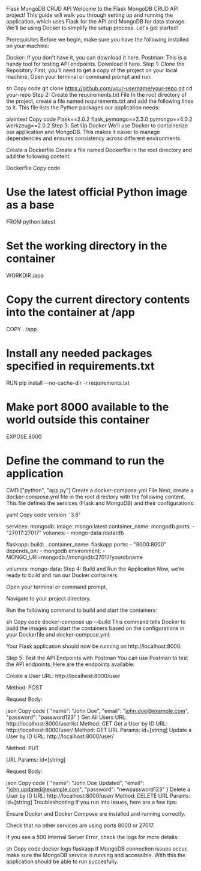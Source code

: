 ﻿Flask MongoDB CRUD API
Welcome to the Flask MongoDB CRUD API project! This guide will walk you through setting up and running the application, which uses Flask for the API and MongoDB for data storage. We'll be using Docker to simplify the setup process. Let's get started!

Prerequisites
Before we begin, make sure you have the following installed on your machine:

Docker: If you don't have it, you can download it here.
Postman: This is a handy tool for testing API endpoints. Download it here.
Step 1: Clone the Repository
First, you'll need to get a copy of the project on your local machine. Open your terminal or command prompt and run:

sh
Copy code
git clone https://github.com/your-username/your-repo.git
cd your-repo
Step 2: Create the requirements.txt File
In the root directory of the project, create a file named requirements.txt and add the following lines to it. This file lists the Python packages our application needs:

plaintext
Copy code
Flask==2.0.2
flask_pymongo==2.3.0
pymongo==4.0.2
werkzeug==2.0.2
Step 3: Set Up Docker
We’ll use Docker to containerize our application and MongoDB. This makes it easier to manage dependencies and ensures consistency across different environments.

Create a Dockerfile
Create a file named Dockerfile in the root directory and add the following content:

Dockerfile
Copy code
# Use the latest official Python image as a base
FROM python:latest

# Set the working directory in the container
WORKDIR /app

# Copy the current directory contents into the container at /app
COPY . /app

# Install any needed packages specified in requirements.txt
RUN pip install --no-cache-dir -r requirements.txt

# Make port 8000 available to the world outside this container
EXPOSE 8000

# Define the command to run the application
CMD ["python", "app.py"]
Create a docker-compose.yml File
Next, create a docker-compose.yml file in the root directory with the following content. This file defines the services (Flask and MongoDB) and their configurations:

yaml
Copy code
version: '3.8'

services:
  mongodb:
    image: mongo:latest
    container_name: mongodb
    ports:
      - "27017:27017"
    volumes:
      - mongo-data:/data/db

  flaskapp:
    build: .
    container_name: flaskapp
    ports:
      - "8000:8000"
    depends_on:
      - mongodb
    environment:
      - MONGO_URI=mongodb://mongodb:27017/yourdbname

volumes:
  mongo-data:
Step 4: Build and Run the Application
Now, we’re ready to build and run our Docker containers.

Open your terminal or command prompt.

Navigate to your project directory.

Run the following command to build and start the containers:

sh
Copy code
docker-compose up --build
This command tells Docker to build the images and start the containers based on the configurations in your Dockerfile and docker-compose.yml.

Your Flask application should now be running on http://localhost:8000.

Step 5: Test the API Endpoints with Postman
You can use Postman to test the API endpoints. Here are the endpoints available:

Create a User
URL: http://localhost:8000/user

Method: POST

Request Body:

json
Copy code
{
  "name": "John Doe",
  "email": "john.doe@example.com",
  "password": "password123"
}
Get All Users
URL: http://localhost:8000/userlist
Method: GET
Get a User by ID
URL: http://localhost:8000/user/<id>
Method: GET
URL Params: id=[string]
Update a User by ID
URL: http://localhost:8000/user/<id>

Method: PUT

URL Params: id=[string]

Request Body:

json
Copy code
{
  "name": "John Doe Updated",
  "email": "john.updated@example.com",
  "password": "newpassword123"
}
Delete a User by ID
URL: http://localhost:8000/user/<id>
Method: DELETE
URL Params: id=[string]
Troubleshooting
If you run into issues, here are a few tips:

Ensure Docker and Docker Compose are installed and running correctly.

Check that no other services are using ports 8000 or 27017.

If you see a 500 Internal Server Error, check the logs for more details:

sh
Copy code
docker logs flaskapp
If MongoDB connection issues occur, make sure the MongoDB service is running and accessible.
With this the application should be able to run succesfully.
